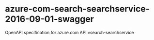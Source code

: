 # azure-com-search-searchservice-2016-09-01-swagger
OpenAPI specification for azure.com API vsearch-searchservice
